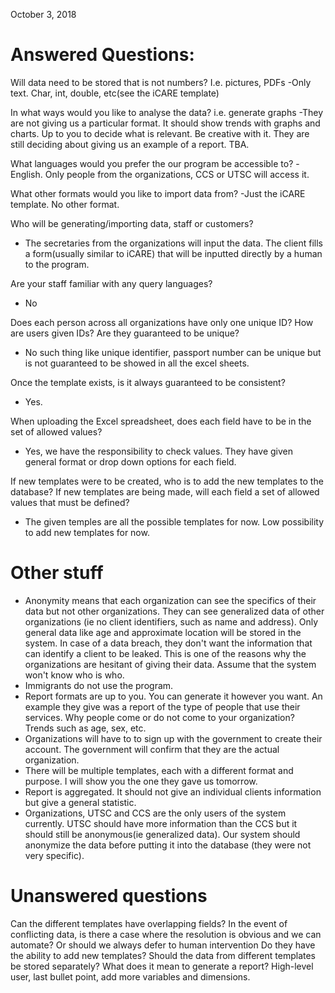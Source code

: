 October 3, 2018

# Answered Questions:
Will data need to be stored that is not numbers? I.e. pictures, PDFs
-Only text. Char, int, double, etc(see the iCARE template)

In what ways would you like to analyse the data? i.e. generate graphs
-They are not giving us a particular format. It should show trends with graphs and charts. Up to you to decide what is relevant. Be creative with it. They are still deciding about giving us an example of a report. TBA.

What languages would you prefer the our program be accessible to?
-English. Only people from the organizations, CCS or UTSC will access it.

What other formats would you like to import data from?
-Just the iCARE template. No other format.

Who will be generating/importing data, staff or customers?
- The secretaries from the organizations will input the data. The client fills a form(usually similar to iCARE) that will be inputted directly by a human to the program.

Are your staff familiar with any query languages?
- No

Does each person across all organizations have only one unique ID? How are users given IDs? Are they guaranteed to be unique? 
- No such thing like unique identifier, passport number can be unique but is not guaranteed to be showed in all the excel sheets.

Once the template exists, is it always guaranteed to be consistent? 
- Yes.

When uploading the Excel spreadsheet, does each field have to be in the set of allowed values? 
- Yes, we have the responsibility to check values. They have given general format or drop down options for each field.

If new templates were to be created, who is to add the new templates to the database? If new templates are being made, will each field a set of allowed values that must be defined? 
- The given temples are all the possible templates for now. Low possibility to add new templates for now.

# Other stuff
- Anonymity means that each organization can see the specifics of their data but not other organizations. They can see generalized data of other organizations (ie no client identifiers, such as name and address). Only general data like age and approximate location will be stored in the system. In case of a data breach, they don't want the information that can identify a client to be leaked. This is one of the reasons why the organizations are hesitant of giving their data. Assume that the system won't know who is who.
- Immigrants do not use the program.
- Report formats are up to you. You can generate it however you want. An example they give was a report of the type of people that use their services. Why people come or do not come to your organization? Trends such as age, sex, etc.
- Organizations will have to to sign up with the government to create their account. The government will confirm that they are the actual organization.
- There will be multiple templates, each with a different format and purpose. I will show you the one they gave us tomorrow.
- Report is aggregated. It should not give an individual clients information but give a general statistic.
- Organizations, UTSC and CCS are the only users of the system currently. UTSC should have more information than the CCS but it should still be anonymous(ie generalized data). Our system should anonymize the data before putting it into the database (they were not very specific).

# Unanswered questions
Can the different templates have overlapping fields? 
In the event of conflicting data, is there a case where the resolution is obvious and we can automate? Or should we always defer to human intervention
Do they have the ability to add new templates? Should the data from different templates be stored separately? What does it mean to generate a report? High-level user, last bullet point, add more variables and dimensions.

